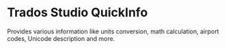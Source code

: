 # Trados Studio QuickInfo
Provides various information like units conversion, math calculation, airport codes, Unicode description and more.

